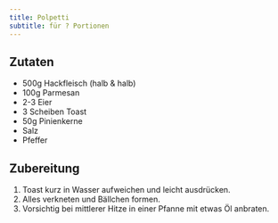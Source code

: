 ```yaml
---
title: Polpetti
subtitle: für ? Portionen
---
```


## Zutaten
* 500g Hackfleisch (halb & halb)
* 100g Parmesan
* 2-3 Eier
* 3 Scheiben Toast
* 50g Pinienkerne
* Salz
* Pfeffer

## Zubereitung
1. Toast kurz in Wasser aufweichen und leicht ausdrücken.
1. Alles verkneten und Bällchen formen.
1. Vorsichtig bei mittlerer Hitze in einer Pfanne mit etwas Öl anbraten.
